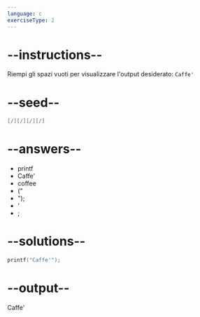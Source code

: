 ```yaml
---
language: c
exerciseType: 2
---
```


# --instructions--

Riempi gli spazi vuoti per visualizzare l'output desiderato: `Caffe'`

# --seed--

```c
[/][/][/][/]
```

# --answers--

- printf
- Caffe'
- coffee
- ("
- ");
- '
- ;

# --solutions--

```c
printf("Caffe'");
```

# --output--

Caffe'
